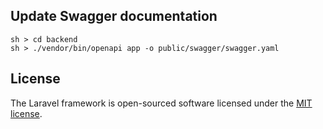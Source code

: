 ## Update Swagger documentation

```
sh > cd backend
sh > ./vendor/bin/openapi app -o public/swagger/swagger.yaml
```
## License
The Laravel framework is open-sourced software licensed under the [MIT license](https://opensource.org/licenses/MIT).
